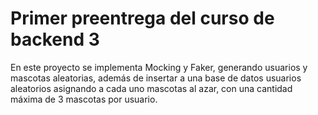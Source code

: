 # Primer preentrega del curso de backend 3

En este proyecto se implementa Mocking y Faker, generando usuarios y mascotas aleatorias, además de insertar a una base de datos usuarios aleatorios asignando a cada uno mascotas al azar, con una cantidad máxima de 3 mascotas por usuario.
